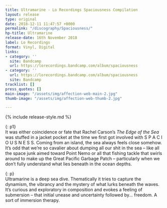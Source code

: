 ```yaml
---
title: Ultramarine - Lo Recordings Spaciousness Compilation
layout: release
type: original
date: 2018-12-11 11:47:57 +0000
permalink: "/discography/Spaciousness/"
hp-title: Ultramarine
release-date: 16th November 2018
label: Lo Recordings
format: Vinyl, Digital
links:
- category: ''
  site: Bandcamp
  url: https://lorecordings.bandcamp.com/album/spaciousness
- category: ''
  url: https://lorecordings.bandcamp.com/album/spaciousness
  site: Bandcamp
tracklist: []
press_quotes: []
main-image: "/assets/img/affection-web-main-2.jpg"
thumb-image: "/assets/img/affection-web-thumb-2.jpg"

---
```

{% include release-style.md %}

{: p1}  
It was either coincidence or fate that Rachel Carson’s _The Edge of the Sea_ was stuffed in a jacket pocket at the time we first got involved with S P A C I O U S N E S S. Coming from an island, the sea always feels close somehow. It’s odd that we’re so cavalier about dumping all our shit in the sea – like all the space junk aimed toward Point Nemo or all that fishing tackle that swirls around to make up the Great Pacific Garbage Patch – particularly when we don’t fully understand what lies beneath in the ocean depths. 

{: p}  
Ultramarine is a deep sea dive. Thematically it tries to capture the dynamism, the vibrancy and the mystery of what lurks beneath the waves. It’s curious and exploratory in composition and evokes a feeling of submersion – that initial unease and uncertainty followed by… freedom. A sort of immersion therapy.